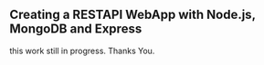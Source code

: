 ## Creating a RESTAPI WebApp with Node.js, MongoDB and Express
this work still in progress.
Thanks You.
